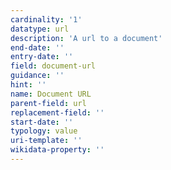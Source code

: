 ```yaml
---
cardinality: '1'
datatype: url
description: 'A url to a document'
end-date: ''
entry-date: ''
field: document-url
guidance: ''
hint: ''
name: Document URL
parent-field: url
replacement-field: ''
start-date: ''
typology: value
uri-template: ''
wikidata-property: ''
---
```


